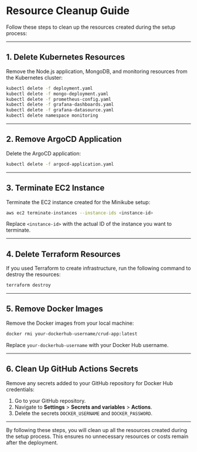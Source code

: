# Resource Cleanup Guide

Follow these steps to clean up the resources created during the setup process:

---

## 1. Delete Kubernetes Resources

Remove the Node.js application, MongoDB, and monitoring resources from the Kubernetes cluster:

```bash
kubectl delete -f deployment.yaml
kubectl delete -f mongo-deployment.yaml
kubectl delete -f prometheus-config.yaml
kubectl delete -f grafana-dashboards.yaml
kubectl delete -f grafana-datasource.yaml
kubectl delete namespace monitoring
```

---

## 2. Remove ArgoCD Application

Delete the ArgoCD application:

```bash
kubectl delete -f argocd-application.yaml
```

---

## 3. Terminate EC2 Instance

Terminate the EC2 instance created for the Minikube setup:

```bash
aws ec2 terminate-instances --instance-ids <instance-id>
```

Replace `<instance-id>` with the actual ID of the instance you want to terminate.

---

## 4. Delete Terraform Resources

If you used Terraform to create infrastructure, run the following command to destroy the resources:

```bash
terraform destroy
```

---

## 5. Remove Docker Images

Remove the Docker images from your local machine:

```bash
docker rmi your-dockerhub-username/crud-app:latest
```

Replace `your-dockerhub-username` with your Docker Hub username.

---

## 6. Clean Up GitHub Actions Secrets

Remove any secrets added to your GitHub repository for Docker Hub credentials:

1. Go to your GitHub repository.
2. Navigate to **Settings** > **Secrets and variables** > **Actions**.
3. Delete the secrets `DOCKER_USERNAME` and `DOCKER_PASSWORD`.

---

By following these steps, you will clean up all the resources created during the setup process. This ensures no unnecessary resources or costs remain after the deployment.
